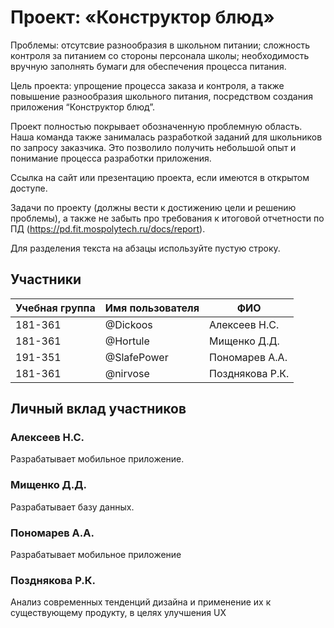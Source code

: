 # Проект: «Конструктор блюд»

Проблемы: отсутсвие разнообразия в школьном питании; сложность контроля за питанием со стороны персонала школы; необходимость вручную заполнять бумаги для обеспечения процесса питания.

Цель проекта: упрощение процесса заказа и контроля, а также повышение разнообразия школьного питания, посредством создания приложения “Конструктор блюд”. 

Проект полностью покрывает обозначенную проблемную область. Наша команда также занималась разработкой заданий для школьников по запросу заказчика. Это позволило получить небольшой опыт и понимание процесса разработки приложения.

Ссылка на сайт или презентацию проекта, если имеются в открытом доступе.

Задачи по проекту (должны вести к достижению цели и решению проблемы), а также не забыть про требования к итоговой отчетности по ПД (https://pd.fit.mospolytech.ru/docs/report).

Для разделения текста на абзацы используйте пустую строку.

## Участники

| Учебная группа | Имя пользователя | ФИО                      |
|----------------|------------------|--------------------------|
| 181-361        | @Dickoos         | Алексеев Н.С.            |
| 181-361        | @Hortule         | Мищенко Д.Д.             |
| 191-351        | @SlafePower      | Пономарев А.А.           |
| 181-361        | @nirvose         | Позднякова Р.К.          |

## Личный вклад участников

### Алексеев Н.С.

Разрабатывает мобильное приложение.

### Мищенко Д.Д.

Разрабатывает базу данных.

### Пономарев А.А.

Разрабатывает мобильное приложение

### Позднякова Р.К.

Анализ современных тенденций дизайна и применение их к существующему продукту, в целях улучшения UX
